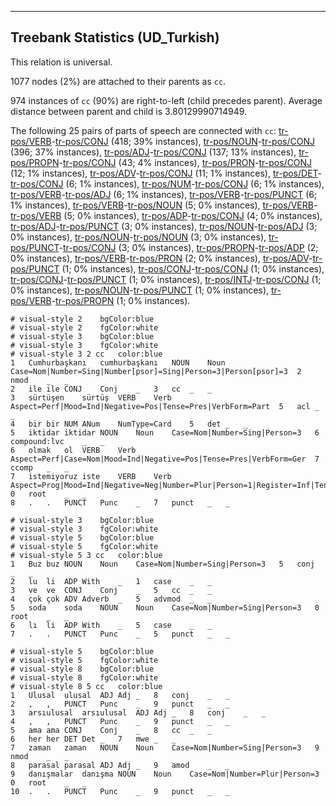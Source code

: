 

--------------------------------------------------------------------------------

## Treebank Statistics (UD_Turkish)

This relation is universal.

1077 nodes (2%) are attached to their parents as `cc`.

974 instances of `cc` (90%) are right-to-left (child precedes parent).
Average distance between parent and child is 3.80129990714949.

The following 25 pairs of parts of speech are connected with `cc`: [tr-pos/VERB]()-[tr-pos/CONJ]() (418; 39% instances), [tr-pos/NOUN]()-[tr-pos/CONJ]() (396; 37% instances), [tr-pos/ADJ]()-[tr-pos/CONJ]() (137; 13% instances), [tr-pos/PROPN]()-[tr-pos/CONJ]() (43; 4% instances), [tr-pos/PRON]()-[tr-pos/CONJ]() (12; 1% instances), [tr-pos/ADV]()-[tr-pos/CONJ]() (11; 1% instances), [tr-pos/DET]()-[tr-pos/CONJ]() (6; 1% instances), [tr-pos/NUM]()-[tr-pos/CONJ]() (6; 1% instances), [tr-pos/VERB]()-[tr-pos/ADJ]() (6; 1% instances), [tr-pos/VERB]()-[tr-pos/PUNCT]() (6; 1% instances), [tr-pos/VERB]()-[tr-pos/NOUN]() (5; 0% instances), [tr-pos/VERB]()-[tr-pos/VERB]() (5; 0% instances), [tr-pos/ADP]()-[tr-pos/CONJ]() (4; 0% instances), [tr-pos/ADJ]()-[tr-pos/PUNCT]() (3; 0% instances), [tr-pos/NOUN]()-[tr-pos/ADJ]() (3; 0% instances), [tr-pos/NOUN]()-[tr-pos/NOUN]() (3; 0% instances), [tr-pos/PUNCT]()-[tr-pos/CONJ]() (3; 0% instances), [tr-pos/PROPN]()-[tr-pos/ADP]() (2; 0% instances), [tr-pos/VERB]()-[tr-pos/PRON]() (2; 0% instances), [tr-pos/ADV]()-[tr-pos/PUNCT]() (1; 0% instances), [tr-pos/CONJ]()-[tr-pos/CONJ]() (1; 0% instances), [tr-pos/CONJ]()-[tr-pos/PUNCT]() (1; 0% instances), [tr-pos/INTJ]()-[tr-pos/CONJ]() (1; 0% instances), [tr-pos/NOUN]()-[tr-pos/PUNCT]() (1; 0% instances), [tr-pos/VERB]()-[tr-pos/PROPN]() (1; 0% instances).


~~~ conllu
# visual-style 2	bgColor:blue
# visual-style 2	fgColor:white
# visual-style 3	bgColor:blue
# visual-style 3	fgColor:white
# visual-style 3 2 cc	color:blue
1	Cumhurbaşkanı	cumhurbaşkanı	NOUN	Noun	Case=Nom|Number=Sing|Number[psor]=Sing|Person=3|Person[psor]=3	2	nmod	_	_
2	ile	ile	CONJ	Conj	_	3	cc	_	_
3	sürtüşen	sürtüş	VERB	Verb	Aspect=Perf|Mood=Ind|Negative=Pos|Tense=Pres|VerbForm=Part	5	acl	_	_
4	bir	bir	NUM	ANum	NumType=Card	5	det	_	_
5	iktidar	iktidar	NOUN	Noun	Case=Nom|Number=Sing|Person=3	6	compound:lvc	_	_
6	olmak	ol	VERB	Verb	Aspect=Perf|Case=Nom|Mood=Ind|Negative=Pos|Tense=Pres|VerbForm=Ger	7	ccomp	_	_
7	istemiyoruz	iste	VERB	Verb	Aspect=Prog|Mood=Ind|Negative=Neg|Number=Plur|Person=1|Register=Inf|Tense=Pres	0	root	_	_
8	.	.	PUNCT	Punc	_	7	punct	_	_

~~~


~~~ conllu
# visual-style 3	bgColor:blue
# visual-style 3	fgColor:white
# visual-style 5	bgColor:blue
# visual-style 5	fgColor:white
# visual-style 5 3 cc	color:blue
1	Buz	buz	NOUN	Noun	Case=Nom|Number=Sing|Person=3	5	conj	_	_
2	lu	li	ADP	With	_	1	case	_	_
3	ve	ve	CONJ	Conj	_	5	cc	_	_
4	çok	çok	ADV	Adverb	_	5	advmod	_	_
5	soda	soda	NOUN	Noun	Case=Nom|Number=Sing|Person=3	0	root	_	_
6	lı	li	ADP	With	_	5	case	_	_
7	.	.	PUNCT	Punc	_	5	punct	_	_

~~~


~~~ conllu
# visual-style 5	bgColor:blue
# visual-style 5	fgColor:white
# visual-style 8	bgColor:blue
# visual-style 8	fgColor:white
# visual-style 8 5 cc	color:blue
1	Ulusal	ulusal	ADJ	Adj	_	8	conj	_	_
2	,	,	PUNCT	Punc	_	9	punct	_	_
3	arsıulusal	arsıulusal	ADJ	Adj	_	8	conj	_	_
4	,	,	PUNCT	Punc	_	9	punct	_	_
5	ama	ama	CONJ	Conj	_	8	cc	_	_
6	her	her	DET	Det	_	7	mwe	_	_
7	zaman	zaman	NOUN	Noun	Case=Nom|Number=Sing|Person=3	9	nmod	_	_
8	parasal	parasal	ADJ	Adj	_	9	amod	_	_
9	danışmalar	danışma	NOUN	Noun	Case=Nom|Number=Plur|Person=3	0	root	_	_
10	.	.	PUNCT	Punc	_	9	punct	_	_

~~~


